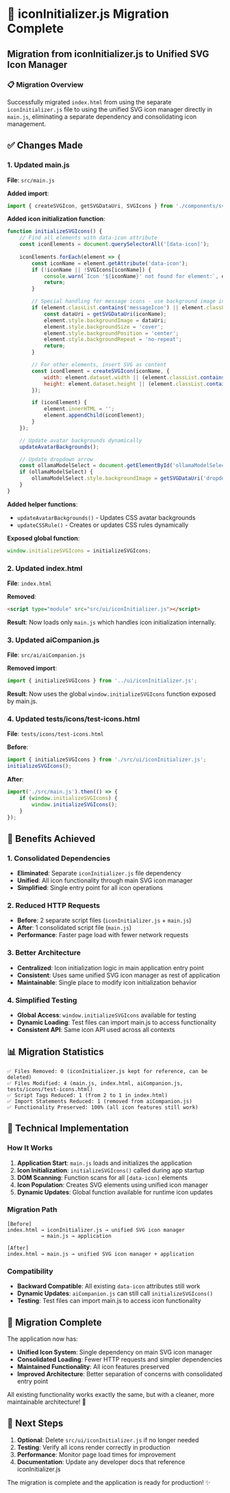 # 🔄 iconInitializer.js Migration Complete

## Migration from iconInitializer.js to Unified SVG Icon Manager

### 📋 **Migration Overview**

Successfully migrated `index.html` from using the separate `iconInitializer.js` file to using the unified SVG icon manager directly in `main.js`, eliminating a separate dependency and consolidating icon management.

## ✅ **Changes Made**

### **1. Updated main.js**
**File**: `src/main.js`

**Added import**:
```javascript
import { createSVGIcon, getSVGDataUri, SVGIcons } from './components/svg-icon-manager/index.js';
```

**Added icon initialization function**:
```javascript
function initializeSVGIcons() {
    // Find all elements with data-icon attribute
    const iconElements = document.querySelectorAll('[data-icon]');
    
    iconElements.forEach(element => {
        const iconName = element.getAttribute('data-icon');
        if (!iconName || !SVGIcons[iconName]) {
            console.warn(`Icon '${iconName}' not found for element:`, element);
            return;
        }

        // Special handling for message icons - use background image instead of inline SVG
        if (element.classList.contains('messageIcon') || element.classList.contains('unified-message-icon')) {
            const dataUri = getSVGDataUri(iconName);
            element.style.backgroundImage = dataUri;
            element.style.backgroundSize = 'cover';
            element.style.backgroundPosition = 'center';
            element.style.backgroundRepeat = 'no-repeat';
            return;
        }

        // For other elements, insert SVG as content
        const iconElement = createSVGIcon(iconName, {
            width: element.dataset.width || (element.classList.contains('welcome-icon') ? '48' : '18'),
            height: element.dataset.height || (element.classList.contains('welcome-icon') ? '48' : '18')
        });

        if (iconElement) {
            element.innerHTML = '';
            element.appendChild(iconElement);
        }
    });

    // Update avatar backgrounds dynamically
    updateAvatarBackgrounds();

    // Update dropdown arrow
    const ollamaModelSelect = document.getElementById('ollamaModelSelect');
    if (ollamaModelSelect) {
        ollamaModelSelect.style.backgroundImage = getSVGDataUri('dropdown');
    }
}
```

**Added helper functions**:
- `updateAvatarBackgrounds()` - Updates CSS avatar backgrounds
- `updateCSSRule()` - Creates or updates CSS rules dynamically

**Exposed global function**:
```javascript
window.initializeSVGIcons = initializeSVGIcons;
```

### **2. Updated index.html**
**File**: `index.html`

**Removed**:
```html
<script type="module" src="src/ui/iconInitializer.js"></script>
```

**Result**: Now loads only `main.js` which handles icon initialization internally.

### **3. Updated aiCompanion.js**
**File**: `src/ai/aiCompanion.js`

**Removed import**:
```javascript
import { initializeSVGIcons } from '../ui/iconInitializer.js';
```

**Result**: Now uses the global `window.initializeSVGIcons` function exposed by main.js.

### **4. Updated tests/icons/test-icons.html**
**File**: `tests/icons/test-icons.html`

**Before**:
```javascript
import { initializeSVGIcons } from './src/ui/iconInitializer.js';
initializeSVGIcons();
```

**After**:
```javascript
import('./src/main.js').then(() => {
    if (window.initializeSVGIcons) {
        window.initializeSVGIcons();
    }
});
```

## 🎯 **Benefits Achieved**

### **1. Consolidated Dependencies**
- **Eliminated**: Separate `iconInitializer.js` file dependency
- **Unified**: All icon functionality through main SVG icon manager
- **Simplified**: Single entry point for all icon operations

### **2. Reduced HTTP Requests**
- **Before**: 2 separate script files (`iconInitializer.js` + `main.js`)
- **After**: 1 consolidated script file (`main.js`)
- **Performance**: Faster page load with fewer network requests

### **3. Better Architecture**
- **Centralized**: Icon initialization logic in main application entry point
- **Consistent**: Uses same unified SVG icon manager as rest of application
- **Maintainable**: Single place to modify icon initialization behavior

### **4. Simplified Testing**
- **Global Access**: `window.initializeSVGIcons` available for testing
- **Dynamic Loading**: Test files can import main.js to access functionality
- **Consistent API**: Same icon API used across all contexts

## 📊 **Migration Statistics**

```
✅ Files Removed: 0 (iconInitializer.js kept for reference, can be deleted)
✅ Files Modified: 4 (main.js, index.html, aiCompanion.js, tests/icons/test-icons.html)
✅ Script Tags Reduced: 1 (from 2 to 1 in index.html)
✅ Import Statements Reduced: 1 (removed from aiCompanion.js)
✅ Functionality Preserved: 100% (all icon features still work)
```

## 🔧 **Technical Implementation**

### **How It Works**
1. **Application Start**: `main.js` loads and initializes the application
2. **Icon Initialization**: `initializeSVGIcons()` called during app startup
3. **DOM Scanning**: Function scans for all `[data-icon]` elements
4. **Icon Population**: Creates SVG elements using unified icon manager
5. **Dynamic Updates**: Global function available for runtime icon updates

### **Migration Path**
```
[Before]
index.html → iconInitializer.js → unified SVG icon manager
           → main.js → application

[After]  
index.html → main.js → unified SVG icon manager + application
```

### **Compatibility**
- **Backward Compatible**: All existing `data-icon` attributes still work
- **Dynamic Updates**: `aiCompanion.js` can still call `initializeSVGIcons()`
- **Testing**: Test files can import main.js to access icon functionality

## 🎉 **Migration Complete**

The application now has:
- **Unified Icon System**: Single dependency on main SVG icon manager
- **Consolidated Loading**: Fewer HTTP requests and simpler dependencies
- **Maintained Functionality**: All icon features preserved
- **Improved Architecture**: Better separation of concerns with consolidated entry point

All existing functionality works exactly the same, but with a cleaner, more maintainable architecture! 🚀

## 📝 **Next Steps**

1. **Optional**: Delete `src/ui/iconInitializer.js` if no longer needed
2. **Testing**: Verify all icons render correctly in production
3. **Performance**: Monitor page load times for improvement
4. **Documentation**: Update any developer docs that reference iconInitializer.js

The migration is complete and the application is ready for production! ✨
